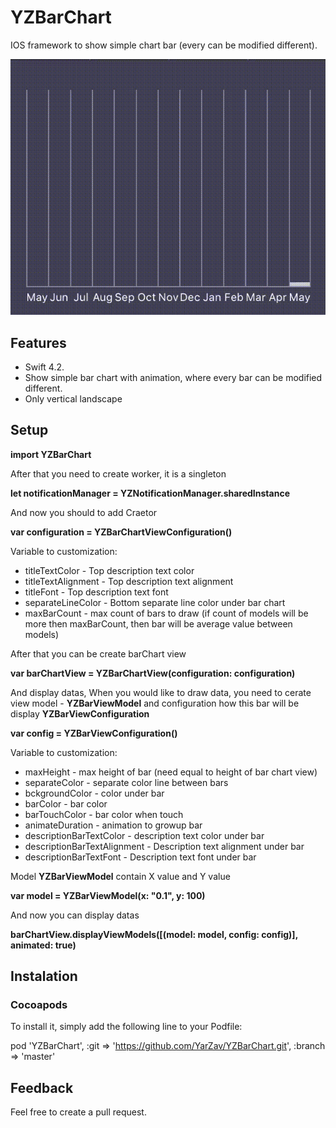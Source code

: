 # YZBarChart
IOS framework to show simple chart bar (every can be modified different).

![](YZBarChartExanple.gif)

## Features
- Swift 4.2.
- Show simple bar chart with animation, where every bar can be modified different.
- Only vertical landscape

## Setup

**import YZBarChart**

After that you need to create worker, it is a singleton

**let notificationManager = YZNotificationManager.sharedInstance**

And now you should to add Craetor

**var configuration = YZBarChartViewConfiguration()**  

Variable to customization:
* titleTextColor - Top description text color
* titleTextAlignment - Top description text alignment
* titleFont - Top description text font
* separateLineColor - Bottom separate line color under bar chart
* maxBarCount - max count of bars to draw (if count of models will be more then maxBarCount, then bar will be average value between models)

After that you can be create barChart view

**var barChartView = YZBarChartView(configuration: configuration)**

And display datas, When you would like to draw data, you need to cerate view model - **YZBarViewModel** and configuration how this bar will be display **YZBarViewConfiguration**

**var config = YZBarViewConfiguration()**

Variable to customization:
* maxHeight - max height of bar (need equal to height of bar chart view)
* separateColor - separate color line between bars
* bckgroundColor - color under bar
* barColor - bar color
* barTouchColor - bar color when touch
* animateDuration - animation to growup bar
* descriptionBarTextColor - description text color under bar
* descriptionBarTextAlignment - Description text alignment under bar
* descriptionBarTextFont - Description text font under bar

Model **YZBarViewModel** contain X value and Y value

**var model = YZBarViewModel(x: "0.1", y: 100)**

And now you can display datas

**barChartView.displayViewModels([(model: model, config: config)], animated: true)**

## Instalation
### Cocoapods

To install it, simply add the following line to your Podfile:

pod 'YZBarChart', :git => 'https://github.com/YarZav/YZBarChart.git', :branch => 'master'

## Feedback

Feel free to create a pull request.
